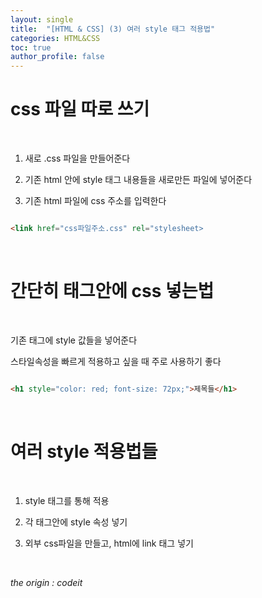 ```yaml
---
layout: single
title:  "[HTML & CSS] (3) 여러 style 태그 적용법"
categories: HTML&CSS
toc: true
author_profile: false
---
```


<head>
  <style>
    table.dataframe {
      white-space: normal;
      width: 100%;
      height: 240px;
      display: block;
      overflow: auto;
      font-family: Arial, sans-serif;
      font-size: 0.9rem;
      line-height: 20px;
      text-align: center;
      border: 0px !important;
    }

    table.dataframe th {
      text-align: center;
      font-weight: bold;
      padding: 8px;
    }

    table.dataframe td {
      text-align: center;
      padding: 8px;
    }

    table.dataframe tr:hover {
      background: #b8d1f3; 
    }

    .output_prompt {
      overflow: auto;
      font-size: 0.9rem;
      line-height: 1.45;
      border-radius: 0.3rem;
      -webkit-overflow-scrolling: touch;
      padding: 0.8rem;
      margin-top: 0;
      margin-bottom: 15px;
      font: 1rem Consolas, "Liberation Mono", Menlo, Courier, monospace;
      color: $code-text-color;
      border: solid 1px $border-color;
      border-radius: 0.3rem;
      word-break: normal;
      white-space: pre;
    }

  .dataframe tbody tr th:only-of-type {
      vertical-align: middle;
  }

  .dataframe tbody tr th {
      vertical-align: top;
  }

  .dataframe thead th {
      text-align: center !important;
      padding: 8px;
  }

  .page__content p {
      margin: 0 0 0px !important;
  }

  .page__content p > strong {
    font-size: 0.8rem !important;
  }

  </style>
</head>


# css 파일 따로 쓰기



<br/>


1. 새로 .css 파일을 만들어준다



2. 기존 html 안에 style 태그 내용들을 새로만든 파일에 넣어준다



3. 기존 html 파일에 css 주소를 입력한다



```html

<link href="css파일주소.css" rel="stylesheet>

```



<br/>


# 간단히 태그안에 css 넣는법



<br/>


기존 태그에 style 값들을 넣어준다



스타일속성을 빠르게 적용하고 싶을 때 주로 사용하기 좋다



```html

<h1 style="color: red; font-size: 72px;">제목들</h1>

```



<br/>


# 여러 style 적용법들



<br/>


1. style 태그를 통해 적용



2. 각 태그안에 style 속성 넣기



3. 외부 css파일을 만들고, html에 link 태그 넣기


<br/>

*the origin : codeit*